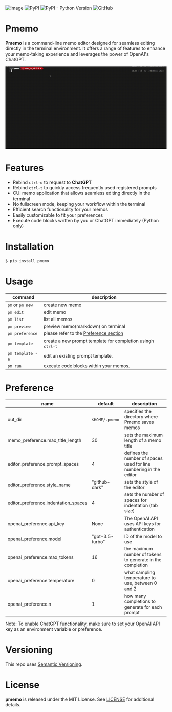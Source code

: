 ![image](https://github.com/Asugawara/pmemo/actions/workflows/run_test.yml/badge.svg)
![PyPI](https://img.shields.io/pypi/v/pmemo?color=green)
![PyPI - Python Version](https://img.shields.io/pypi/pyversions/pmemo)
![GitHub](https://img.shields.io/github/license/Asugawara/pmemo)


# Pmemo

**Pmemo** is a command-line memo editor designed for seamless editing directly in the terminal environment. It offers a range of features to enhance your memo-taking experience and leverages the power of OpenAI's ChatGPT.

![](https://github.com/Asugawara/pmemo/blob/main/pmemo.gif)

# Features
- Rebind `ctrl-o` to request to **ChatGPT**
- Rebind `ctrl-t` to quickly access frequently used registered prompts
- CUI memo application that allows seamless editing directly in the terminal
- No fullscreen mode, keeping your workflow within the terminal
- Efficient search functionality for your memos
- Easily customizable to fit your preferences
- Execute code blocks written by you or ChatGPT immediately (Python only)

# Installation

```bash
$ pip install pmemo
```

# Usage

command | description
-- | --
`pm` or `pm new` | create new memo
`pm edit` | edit memo
`pm list` | list all memos
`pm preview` | preview memo(markdown) on terminal
`pm preference` | please refer to the [Preference section](https://github.com/Asugawara/pmemo#Preference)
`pm template` | create a new prompt template for completion usingh `ctrl-t`
`pm template -e` | edit an existing prompt template.
`pm run` | execute code blocks within your memos.


# Preference

name | default | description
-- | -- | --
out_dir | `$HOME/.pmemo` | specifies the directory where Pmemo saves memos
memo_preference.max_title_length | 30 | sets the maximum length of a memo title
editor_preference.prompt_spaces | 4 | defines the number of spaces used for line numbering in the editor
editor_preference.style_name | "github-dark" | sets the style of the editor
editor_preference.indentation_spaces | 4 | sets the number of spaces for indentation (tab size)
openai_preference.api_key | None | The OpenAI API uses API keys for authentication
openai_preference.model | "gpt-3.5-turbo" | ID of the model to use
openai_preference.max_tokens | 16 | the maximum number of tokens to generate in the completion
openai_preference.temperature | 0 | what sampling temperature to use, between 0 and 2
openai_preference.n | 1 | how many completions to generate for each prompt

Note: To enable ChatGPT functionality, make sure to set your OpenAI API key as an environment variable or preference.

# Versioning
This repo uses [Semantic Versioning](https://semver.org/).

# License
**pmemo** is released under the MIT License. See [LICENSE](/LICENSE) for additional details.
